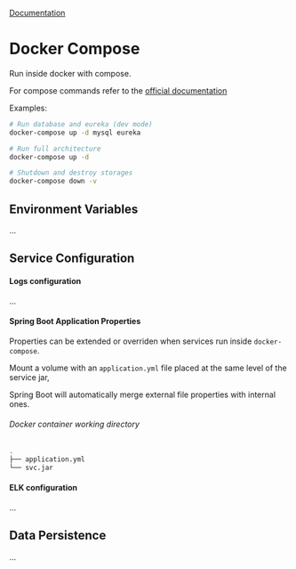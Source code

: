 [Documentation](../../README.md#documentation)

# Docker Compose

Run inside docker with compose.

For compose commands refer to the [official documentation](https://docs.docker.com/compose/)

Examples:

```bash
# Run database and eureka (dev mode)
docker-compose up -d mysql eureka

# Run full architecture
docker-compose up -d

# Shutdown and destroy storages
docker-compose down -v
```

## Environment Variables

...

## Service Configuration

#### Logs configuration

...

#### Spring Boot Application Properties

Properties can be extended or overriden when services run inside `docker-compose`.

Mount a volume with an `application.yml` file placed at the same level of the service jar,

Spring Boot will automatically merge external file properties with internal ones.

###### Docker container working directory

```bash
.
├── application.yml
└── svc.jar
```

#### ELK configuration

...

## Data Persistence

...
